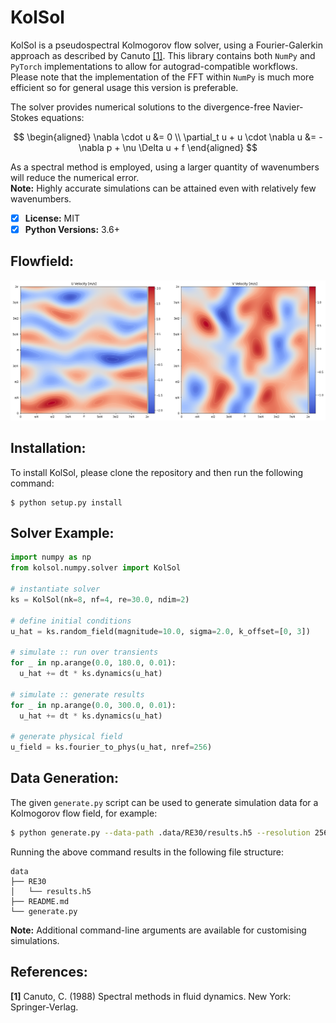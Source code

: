 # KolSol

KolSol is a pseudospectral Kolmogorov flow solver, using a Fourier-Galerkin approach as described by Canuto [[1]](#R1). This library contains both `NumPy` and `PyTorch` implementations to allow for autograd-compatible workflows. Please note that the implementation of the FFT within `NumPy` is much more efficient so for general usage this version is preferable.

The solver provides numerical solutions to the divergence-free Navier-Stokes equations:

$$
\begin{aligned}
  \nabla \cdot u &= 0 \\
  \partial_t u + u \cdot \nabla u &= - \nabla p + \nu \Delta u + f
\end{aligned}
$$

As a spectral method is employed, using a larger quantity of wavenumbers will reduce the numerical error.
<br>**Note:** Highly accurate simulations can be attained even with relatively few wavenumbers.

- [x] **License:** MIT
- [x] **Python Versions:** 3.6+

## **Flowfield:**
<p align='center'>
<img src="media/flowfield.png"/>
</p>

## **Installation:**
To install KolSol, please clone the repository and then run the following command:

```shell
$ python setup.py install
```

## **Solver Example:**

```python
import numpy as np
from kolsol.numpy.solver import KolSol

# instantiate solver
ks = KolSol(nk=8, nf=4, re=30.0, ndim=2)

# define initial conditions
u_hat = ks.random_field(magnitude=10.0, sigma=2.0, k_offset=[0, 3])

# simulate :: run over transients
for _ in np.arange(0.0, 180.0, 0.01):
  u_hat += dt * ks.dynamics(u_hat)

# simulate :: generate results
for _ in np.arange(0.0, 300.0, 0.01):
  u_hat += dt * ks.dynamics(u_hat)

# generate physical field
u_field = ks.fourier_to_phys(u_hat, nref=256)
```

## **Data Generation:**

The given `generate.py` script can be used to generate simulation data for a Kolmogorov flow field, for example:

```bash
$ python generate.py --data-path .data/RE30/results.h5 --resolution 256 --re 30.0 --time-simulation 60.0
```

Running the above command results in the following file structure:

```
data
├── RE30
│   └── results.h5
├── README.md
└── generate.py
```

**Note:** Additional command-line arguments are available for customising simulations.

## **References:**
<a id="R1">**[1]**</a> Canuto, C. (1988) Spectral methods in fluid dynamics. New York: Springer-Verlag.

